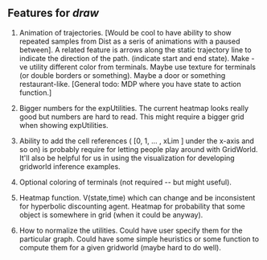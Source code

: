 ## Features for *draw*

1. Animation of trajectories. [Would be cool to have ability to show repeated samples from Dist as a seris of animations with a paused between]. A related feature is arrows along the static trajectory line to indicate the direction of the path. (indicate start and end state). Make -ve utility different color from terminals. Maybe use texture for terminals (or double borders or something). Maybe a door or something restaurant-like.
[General todo: MDP where you have state to action function.]

2. Bigger numbers for the expUtilities. The current heatmap looks really good but numbers are hard to read. This might require a bigger grid when showing expUtilities. 

3. Ability to add the cell references ( [0, 1, ... , xLim ] under the x-axis and so on) is probably require for letting people play around with GridWorld. It'll also be helpful for us in using the visualization for developing gridworld inference examples. 

4. Optional coloring of terminals (not required -- but might useful). 

5. Heatmap function. V(state,time) which can change and be inconsistent for hyperbolic discounting agent. Heatmap for probability that some object is somewhere in grid (when it could be anyway).

6. How to normalize the utilities. Could have user specify them for the particular graph. Could have some simple heuristics or some function to compute them for a given gridworld (maybe hard to do well). 



